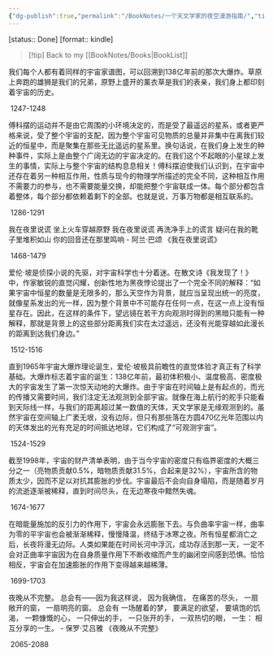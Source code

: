 ```yaml
---
{"dg-publish":true,"permalink":"/BookNotes/一个天文学家的夜空漫游指南/","title":"一个天文学家的夜空漫游指南","noteIcon":""}
---
```


[status:: Done]
[format:: kindle]
>[!tip] Back to my [[BookNotes/Books\|BookList]]


我们每个人都有着同样的宇宙家谱图，可以回溯到138亿年前的那次大爆炸。草原上奔跑的雄狮是我们的兄弟，原野上盛开的薰衣草是我们的表亲，我们身上都印刻着宇宙的历史。

 1247-1248   

傅科摆的运动并不是由它周围的小环境决定的，而是受了最遥远的星系，或者更严格来说，受了整个宇宙的支配，因为整个宇宙可见物质的总量并非集中在离我们较近的恒星中，而是聚集在那些无比遥远的星系里。换句话说，在我们身上发生的种种事件，实际上是由整个广阔无边的宇宙决定的。在我们这个不起眼的小星球上发生的事情，实际上与整个宇宙的结构息息相关！傅科摆迫使我们认识到，在宇宙中还存在着另一种相互作用，性质与现今的物理学所描述的完全不同，这种相互作用不需要力的参与，也不需要能量交换，却能把整个宇宙联成一体。每个部分都包含着整体，每个部分都依赖着剩下的全部。也就是说，万事万物都是相互联系的。

 1286-1291   

我在夜里说谎 坐上火车穿越原野 我在夜里说谎 再洗净手上的谎言 疑问在我的靴子里堆积如山 你的回音还在那里鸣响 - 阿兰·巴颂 《我在夜里说谎》

 1468-1479   

爱伦·坡是侦探小说的先驱，对宇宙科学也十分着迷。在散文诗《我发现了！》中，作家敏锐的直觉闪耀，创新性地为黑夜悖论提出了一个完全不同的解释：“如果宇宙中恒星的数量是无限多的，那么天空作为背景，就应当呈现出统一的亮度，就像星系发出的光一样，因为整个背景中不可能存在任何一点，在这一点上没有恒星存在。因此，在这样的条件下，望远镜在若干方向观测时得到的黑暗只能有一种解释，那就是背景上的这些部分距离我们实在太过遥远，还没有光能穿越如此漫长的距离到达我们身边。”

 1512-1516   

直到1965年宇宙大爆炸理论诞生，爱伦·坡极具前瞻性的直觉体验才真正有了科学基础。大爆炸标志着宇宙的诞生：138亿年前，最初体积极小、温度极高、密度极大的宇宙发生了第一次惊天动地的大爆炸。由于宇宙在时间轴上是有起点的，而光的传播又需要时间，我们注定无法观测到全部宇宙。就像在海上航行的舵手只能看到天际线一样，与我们的距离超过某一数值的天体，天文学家是无缘观测到的。虽然宇宙在空间轴上广袤无垠，没有边际，但只有那些落在方圆470亿光年范围以内的天体发出的光有充足的时间抵达地球，它们构成了“可观测宇宙”。

 1524-1529   

截至1998年，宇宙的财产清单表明，由于当今宇宙的密度只有临界密度的大概三分之一（亮物质贡献0.5%，暗物质贡献31.5%，合起来是32%），宇宙所含的物质太少，因而不足以对抗其膨胀的步伐。宇宙最后不会向自身塌陷，而是随着岁月的流逝逐渐被稀释，直到时间尽头，在无边寒夜中黯然失魂。

 1674-1677   

在暗能量施加的反引力的作用下，宇宙会永远膨胀下去。与负曲率宇宙一样，曲率为零的平宇宙也会被渐渐稀释，慢慢降温，终结于冰寒之夜。所有恒星都消亡之后，长夜将漫无边际。人类如果能在时间长河中浮沉，成功存活到那一天，一定不会对正曲率宇宙因为在自身质量作用下不断收缩而产生的幽闭空间感到恐惧。恰恰相反，宇宙会在加速膨胀的作用下变得越来越稀薄。

 1699-1703   

夜晚从不完整。 总会有——因为我这样说， 因为我确信， 在痛苦的尽头， 一扇敞开的窗， 一扇明亮的窗。 总会有 一场醒着的梦， 要满足的欲望， 要填饱的饥渴， 一颗慷慨的心， 一只伸出的手， 一只张开的手， 一双热切的眼， 一生： 相互分享的一生。 - 保罗·艾吕雅 《夜晚从不完整》

 2065-2088
